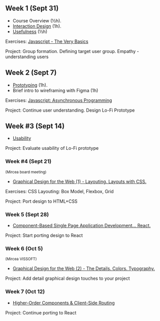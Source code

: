 ## Week 1 (Sept 31)

- Course Overview (½h). 
- [Interaction Design](Lectures/1.%20Interaction%20Design.md) (1h). 
- [Usefulness](Lectures/2.%20Usefulness.md) (½h)

Exercises: [Javascript - The Very Basics](Lectures/x.%20Javascript%20-%20A%20Brief%20Journey.md)

Project: Group formation. Defining target user group. Empathy - understanding users

## Week 2 (Sept 7)
- [Prototyping](Lectures/3.%20Prototyping.md) (1h).  
- Brief intro to wireframing with Figma (1h)

Exercises: [Javascript: Asynchronous Programming](Lectures/x.%20Javascript%20-%20A%20Brief%20Journey.md)

Project: Continue user understanding. Design Lo-Fi Prototype

## Week #3 (Sept 14)
- [Usability](Lectures/4.%20Usability.md)

Project: Evaluate usability of Lo-Fi prototype 

### Week #4 (Sept 21)
<small>(Mircea board meeting)</small>

- [Graphical Design for the Web (1) - Layouting. Layouts with CSS.](Lectures/5.%20Graphical%20Design%20for%20the%20Web%20(1)%20-%20Layouting.%20Layouts%20with%20CSS..md)

Exercises: CSS Layouting: Box Model, Flexbox, Grid

Project: Port design to HTML+CSS

### Week 5 (Sept 28)
- [Component-Based Single Page Application Development... React.](Lectures/7.%20Component-Based%20Single%20Page%20Application%20Development...%20React..md)

Project: Start porting design to React

### Week 6 (Oct 5)
<small>(Mircea VISSOFT)</small>

- [Graphical Design for the Web (2) - The Details. Colors. Typography.](Lectures/6.%20Graphical%20Design%20for%20the%20Web%20(2)%20-%20The%20Details.%20Colors.%20Typography..md)

Project: Add detail graphical design touches to your project


### Week 7 (Oct 12)
- [Higher-Order Components & Client-Side Routing](Lectures/8.%20Higher-Order%20Components%20&%20Client-Side%20Routing.md)

Project: Continue porting to React